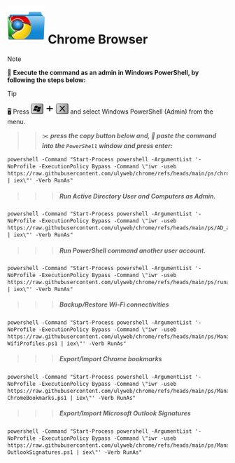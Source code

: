 # <img src="https://github.com/ulyweb/chrome/blob/b73cc833d1c97d393c41bffd769ea953241f5874/assets/ChromeFolder.png" width="86" height="86" orientation="180" > **Chrome Browser**
<!--
## ***_<sub>How to force sync-up update</sup>_***
 TO DO: add more details about me later -->



> [!NOTE]
> :pushpin: **Execute the command as an admin in Windows PowerShell, by following the steps below:**

> [!TIP]
> :desktop_computer: Press   ****<img src="https://github.com/ulyweb/chrome/blob/b73cc833d1c97d393c41bffd769ea953241f5874/assets/WinX.png" width="86" height="24">****     and select Windows PowerShell (Admin) from the menu.
> 
> > > :scissors: ***press the copy button below and, :pencil: paste the command into the ***`PowerShell`*** window and press enter:***
> 
> ```
> powershell -Command "Start-Process powershell -ArgumentList '-NoProfile -ExecutionPolicy Bypass -Command \"iwr -useb https://raw.githubusercontent.com/ulyweb/chrome/refs/heads/main/ps/chromeupdate.ps1 | iex\"' -Verb RunAs"
> ```


> > > ##### Run Active Directory User and Computers as Admin.
```
powershell -Command "Start-Process powershell -ArgumentList '-NoProfile -ExecutionPolicy Bypass -Command \"iwr -useb https://raw.githubusercontent.com/ulyweb/chrome/refs/heads/main/ps/AD_as_A_Account.ps1 | iex\"' -Verb RunAs"
```

> > > ##### Run PowerShell command another user account.
```
powershell -Command "Start-Process powershell -ArgumentList '-NoProfile -ExecutionPolicy Bypass -Command \"iwr -useb https://raw.githubusercontent.com/ulyweb/chrome/refs/heads/main/ps/runas_prompt.ps1 | iex\"' -Verb RunAs"
```

> > > ##### Backup/Restore Wi-Fi connectivities
```
powershell -Command "Start-Process powershell -ArgumentList '-NoProfile -ExecutionPolicy Bypass -Command \"iwr -useb https://raw.githubusercontent.com/ulyweb/chrome/refs/heads/main/ps/Manage-WifiProfiles.ps1 | iex\"' -Verb RunAs"
```

> > > ##### Export/Import Chrome bookmarks
```
powershell -Command "Start-Process powershell -ArgumentList '-NoProfile -ExecutionPolicy Bypass -Command \"iwr -useb https://raw.githubusercontent.com/ulyweb/chrome/refs/heads/main/ps/Manage-ChromeBookmarks.ps1 | iex\"' -Verb RunAs"
```

> > > ##### Export/Import Microsoft Outlook Signatures
```
powershell -Command "Start-Process powershell -ArgumentList '-NoProfile -ExecutionPolicy Bypass -Command \"iwr -useb https://raw.githubusercontent.com/ulyweb/chrome/refs/heads/main/ps/Manage-OutlookSignatures.ps1 | iex\"' -Verb RunAs"
```
